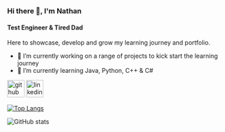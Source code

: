 ### Hi there 👋, I'm Nathan
#### Test Engineer & Tired Dad

Here to showcase, develop and grow my learning journey and portfolio. 

- 🔭 I’m currently working on a range of projects to kick start the learning journey 
- 🌱 I’m currently learning Java, Python, C++ & C#  


[<img src='https://cdn.jsdelivr.net/npm/simple-icons@3.0.1/icons/github.svg' alt='github' height='40'>](https://github.com/apothicary)  [<img src='https://cdn.jsdelivr.net/npm/simple-icons@3.0.1/icons/linkedin.svg' alt='linkedin' height='40'>](https://www.linkedin.com/in/https://www.linkedin.com/in/nstrang2i//)  

[![Top Langs](https://github-readme-stats.vercel.app/api/top-langs/?username=apothicary)](https://github.com/anuraghazra/github-readme-stats)

![GitHub stats](https://github-readme-stats.vercel.app/api?username=apothicary&show_icons=true)  

